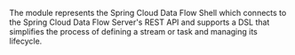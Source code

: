 The module represents the Spring Cloud Data Flow Shell which connects to the Spring Cloud Data Flow Server's REST API and supports a DSL that simplifies the process of defining a
stream or task and managing its lifecycle.

